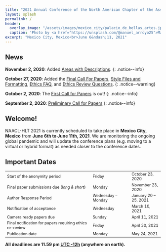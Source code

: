 ```yaml
---
title: "2021 Annual Conference of the North American Chapter of the Association for Computational Linguistics"
layout: splash
permalink: /
header:
  overlay_image: "/assets/images/mexico_city/palacio_de_bellas_artes.jpg"
  caption: 'Photo by <a href="https://unsplash.com/@manuel_arroyo25">Manuel Arroyo</a> on <a href="http://www.unsplash.com">Unsplash</a>'
excerpt: "Mexico City, Mexico<br>June 6&ndash;11, 2021"
---
```


## News

**November 2, 2020**: Added [Areas with Descriptions](/blog/).
{: .notice--info}

**October 27, 2020**: Added the [Final Call For Papers](/calls/papers/), [Style Files and Formatting](/calls/style-and-formatting/), [Ethics FAQ](/ethics/faq/), and [Ethics Review Questions](/ethics/review-questions).
{: .notice--warning}

**October 2, 2020**: The [First Call for Papers](/calls/papers/first) is out!
{: .notice--info}

**September 2, 2020**: [Preliminary Call for Papers](/calls/papers/preliminary)
{: .notice--info} 

## Welcome!

NAACL-HLT 2021 is currently scheduled to take place in **Mexico City, Mexico** from **June 6th to June 11th, 2021**. We are monitoring the ongoing global pandemic and will update the conference plans (e.g. moving to a virtual or hybrid format) as needed closer to the conference dates.

## Important Dates

<table style="font-size: .9em;">
<tbody>
  <tr>
    <td style="width: 55%;">Start of the anonymity period</td>
    <td style="width: 25%;">Friday</td>
    <td style="width: 25%;">October 23, 2020</td>
  </tr>
  <tr>
    <td>Final paper submissions due (<i>long &amp; short</i>)</td>
    <td>Monday</td>
    <td>November 23, 2020</td>
  </tr>
  <tr>
    <td>Author Response Period</td>
    <td>Wednesday &ndash; Monday</td>
    <td>January 20 &ndash; 25, 2021</td>
  </tr>
  <tr>
    <td>Notification of acceptance</td>
    <td>Wednesday</td>
    <td>March 10, 2021</td>
  </tr>
  <tr>
    <td>Camera ready papers due</td>
    <td>Sunday</td>
    <td>April 11, 2021</td>
  </tr>
  <tr>
    <td>Final notification for papers requiring ethics re-review</td>
    <td>Friday</td>
    <td>April 30, 2021</td>
  </tr>
  <tr>
    <td>Publication date</td>
    <td>Monday</td>
    <td>May 24, 2021</td>
  </tr>
</tbody>
</table>

<b>All deadlines are 11.59 pm <a target="_blank" href="https://www.timeanddate.com/time/zone/timezone/utc-12">UTC -12h</a> (anywhere on earth).</b>
